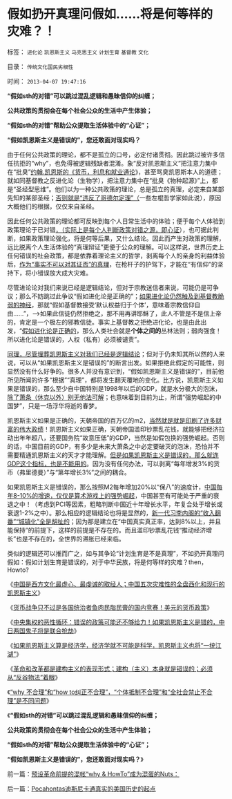 # 假如扔开真理问假如……将是何等样的灾难？！

标签： `进化论` `凯恩斯主义` `马克思主义` `计划生育` `基督教` `文化` 

目录： `传统文化国民劣根性`

时间： `2013-04-07 19:47:16`

**“假如sth的对错”可以跳过混乱逻辑和愚昧信仰的纠缠；**

**公共政策的贯彻会在每个社会公众的生活中产生体验；**

**“假如sth的对错”帮助公众提取生活体验中的“心证”；**

**“假如凯恩斯主义是错误的”，您还敢面对现实吗？**



由于任何公共政策的理论，都不是孤立的口号，必定付诸贯彻。因此跳过被许多信任抗拒的“why”，也免得被逻辑残缺者混淆。象“反对凯恩斯主义”把注意力集中在“批臭”[约翰.凯恩斯的《货币，利息和就业通论](../../../2011/6/6/鼓捣均衡经济学的均衡和凯恩斯主义的乘数.md)》，甚至骂臭凯恩斯本人的道德；就如同基督教之反进化论（生物学），把注意力集中在“批臭《物种起源》”上，都是“圣经型思维”。他们以为一种公共政策的理论，总是孤立的真理，必定来自某部先知的某部圣经；[否则就是“违反了哥德尔定理”（](../../../2009/6/5/构成科学完备性的基础断言就是三要素.md)一些左棍哲学家如此说），原因大概他们的根据，仅仅来自圣经。

因此任何公共政策的理论都可反映到每个人日常生活中的体验；便于每个人体验到政策理论于已对错[，（实际上是每个人判断政策对错之源，即心证](../../../2012/12/8/科学就是依次“尊重自已”“尊重别人”“尊重事实”.md)），也可据此判断，如果政策理论强化，将是何等后果，又什么结论。因此而产生对政策的理解，远比脱离个人生活体验的“真理辩证”更便于公众的理解。可以这样说，世界历史上任何错误的社会政策，都是依靠着理论主义的哲学，剥离每个人的亲身的利益体验后，[作为“事实不可以对其证否”的真理](../../../2011/5/28/直觉！不确定性定律下的专制与民主.md)，在枪杆子的护驾下，才能在“有信仰”的坚持下，将小错误放大成大灾难。

尽管进论论对我们来说已经是逻辑结论，但对于宗教迷信者来说，可能仍是可争议；那么不妨跳过此争议“假如进化论是正确的”；[如果进化论仍然触及到基督教脆弱的神经](../../../2013/1/16/古生物学(Paleobiology)有什么用？.md)，那就“假如基督教接受‘默认权益归于个体’，意味着宗教信仰自由……”，——>如果此信徒仍然拒绝之，那不用再讲耶稣了，此人不管是不是信上帝的，肯定是一个极左的邪教信徒。事实上基督教之拒绝进化论，也是由此出发，“[假如进化论是正确的](../../../2012/3/10/进化论中的完整性契约，长子继承权，贵族特权，人权；.md)，那么人类社会就是**个体之间的**丛林法则；弱肉强食！所以进化论是错误的，人权（私有）必须被谴责”。

[同理，尽管埋葬凯恩斯主义对我们已经是逻辑结论](../../../2012/9/16/埋葬凯恩斯主义！中国经济学家已经走在世界最前列.md)；但对于仍未知其所以然的人来说，可以从“如果凯恩斯主义是错误的”的断言出发。如果拒绝此假定的可能性，则显然没有什么好争的。很多人并没有意识到，“假如凯恩斯主义是错误的”，目前他所见所闻的许多“根据”“真理”，都将发生翻天覆地的变化。比方说，凯恩斯主义如果是错误的，那么至少自中国特别是1998年以后的GDP，就是水分极大的泡沫，[除了萧条（休克以外）别无他法可解](../../../2012/7/24/(生产过剩vs供应短缺)是硬币两面，经济周期不是危机；.md)；也意味着到目前为止，所谓“强势崛起的中国梦”，只是一场浮华将逝的春梦。

凯恩斯主义如果是正确的，天朝帝国的百万亿的m2，[当然就是就是印刷了许多财富的伟大政绩](../../../2013/4/6/凯恩斯主义只手遮天！灾难的黑暗才刚刚开始！.md)！凯恩斯主义如果正确，天朝帝国滥印钞票乱花钱，就能够把经济拉动出年年超八，还要国务院“故意压低”的GDP，当然是如假包换的强势崛起。否则的话，中国目前的GDP，有多少是未来大萧条之中必定要破灭的泡沫，恐怕并不需要精通凯恩斯主义的天才才能理解。[但是如果凯恩斯主义是错误的，那么就连GDP这个指标，也是不能用的](../../../2012/3/4/美国到底比中国强大多少倍？.md)。因为没有任何办法，可以剥离“每年增发3%的货币（弗里德曼）”与“第年增长3%”之间的耦合。

如果凯恩斯主义是错误的，那么按照M2每年增加20%以“保八”的速度计，[中国每年8-10%的增速，仅仅是算术游戏上的强势崛起](../../../2012/2/26/闭环经济模型就是个体价值观，及社会财富的层次.md)，中国甚至有可能处于严重的衰退之中！（考虑到PCI等因素，粗略判断中国近十年增长水平，年复合处于增长或衰退1-2%之中）。那么相应的逻辑结论也将是显然的，[新一代习李内阁的“收入翻番”“城镇化”全是胡扯的](../../../2012/9/15/“城市化拉动增长”是公害知识分子的乌托邦.md)；因为那是建立在“中国真实真正率，达到8%以上，并且能保持”的前提下，这样的前提是不存在的。而且滥印钞票乱花钱“推动经济增长”也是不存在的，全世界的滞胀已经来临。

类似的逻辑还可以推而广之，如与其争论“计划生育是不是真理”，不如扔开真理问假如：假如计划生育是错误的，对于中华民族，将是何等样的灾难？then，Howto?

《[中国是西方文化最虚心、最虔诚的取经人；中国五次灾难性的全盘西化和现行的凯恩斯主义](../../../2013/4/3/中国是西方文化最狂热的取经人，五次灾难性的全盘西化.md)》

《[货币战争只不过是各国统治者鱼肉民脂民膏的国内竞赛！美元的货币政策](http://blog.sina.com.cn/s/articlelist_1630286790_0_1.html)》

《[中央集权的恶性循环：错误的政策可能还不够给力！如果凯恩斯主义是错的，中日两国鬼子将是联合抢劫](../../../2013/4/6/中央集权的恶性循环：错误的政策可能还不够给力！.md)》

《[如果凯恩斯主义算是经济学，经济学就不可能是科学，凯恩斯主义也将“一统江湖”](../../../2013/4/6/凯恩斯主义已经成为国际性特殊利益集团.md)》

《[革命和改革都是建构主义的表现形式；建构（主义）本身就是错误的；必须从“反谷物法”着眼](../../../2013/4/7/“革命推翻凯恩斯主义”的建构误区.md)》

《[“why 不合理”和“how to纠正不合理”，“个体抵制不合理”和“全社会禁止不合理”是不同问题](../../../2013/4/7/预设革命前提的混帐“whyHowTo”成为混蛋的Nuts：.md)》

《**“假如sth的对错”可以跳过混乱逻辑和愚昧信仰的纠缠；**

**公共政策的贯彻会在每个社会公众的生活中产生体验；**

**“假如sth的对错”帮助公众提取生活体验中的“心证”；**

**“假如凯恩斯主义是错误的”，您还敢面对现实吗？**》



前一篇：[预设革命前提的混帐“why&nbsp;&amp;&nbsp;HowTo”成为混蛋的Nuts：](../../../2013/4/7/预设革命前提的混帐“whyHowTo”成为混蛋的Nuts：.md)

后一篇：[Pocahontas迪斯尼卡通真实的美国历史的起点](../../../2013/4/7/Pocahontas迪斯尼卡通真实的美国历史的起点.md)